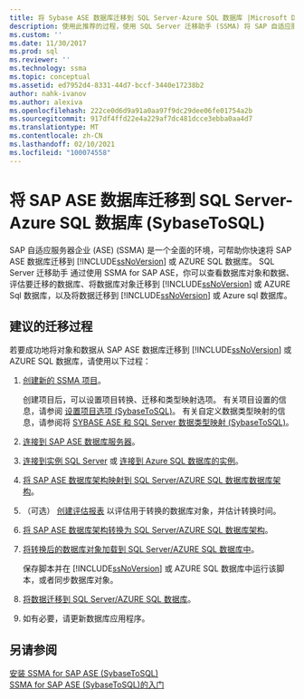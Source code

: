 ```yaml
---
title: 将 Sybase ASE 数据库迁移到 SQL Server-Azure SQL 数据库 |Microsoft Docs
description: 使用此推荐的过程，使用 SQL Server 迁移助手 (SSMA) 将 SAP 自适应服务器企业数据库迁移到 SQL Server 或 Azure SQL 数据库。
ms.custom: ''
ms.date: 11/30/2017
ms.prod: sql
ms.reviewer: ''
ms.technology: ssma
ms.topic: conceptual
ms.assetid: ed7952d4-8331-44d7-bccf-3440e17238b2
author: nahk-ivanov
ms.author: alexiva
ms.openlocfilehash: 222ce0d6d9a91a0aa97f9dc29dee06fe01754a2b
ms.sourcegitcommit: 917df4ffd22e4a229af7dc481dcce3ebba0aa4d7
ms.translationtype: MT
ms.contentlocale: zh-CN
ms.lasthandoff: 02/10/2021
ms.locfileid: "100074558"
---
```

# <a name="migrating-sap-ase-databases-to-sql-server---azure-sql-database-sybasetosql"></a>将 SAP ASE 数据库迁移到 SQL Server-Azure SQL 数据库 (SybaseToSQL) 
SAP 自适应服务器企业 (ASE)  (SSMA) 是一个全面的环境，可帮助你快速将 SAP ASE 数据库迁移到 [!INCLUDE[ssNoVersion](../../includes/ssnoversion-md.md)] 或 AZURE SQL 数据库。 SQL Server 迁移助手 通过使用 SSMA for SAP ASE，你可以查看数据库对象和数据、评估要迁移的数据库、将数据库对象迁移到 [!INCLUDE[ssNoVersion](../../includes/ssnoversion-md.md)] 或 AZURE Sql 数据库，以及将数据迁移到 [!INCLUDE[ssNoVersion](../../includes/ssnoversion-md.md)] 或 Azure sql 数据库。  
  
## <a name="recommended-migration-process"></a>建议的迁移过程  
若要成功地将对象和数据从 SAP ASE 数据库迁移到 [!INCLUDE[ssNoVersion](../../includes/ssnoversion-md.md)] 或 AZURE SQL 数据库，请使用以下过程：  
  
1.  [创建新的 SSMA 项目](working-with-ssma-projects-sybasetosql.md)。  
  
    创建项目后，可以设置项目转换、迁移和类型映射选项。 有关项目设置的信息，请参阅 [设置项目选项 &#40;SybaseToSQL&#41;](../../ssma/sybase/setting-project-options-sybasetosql.md)。 有关自定义数据类型映射的信息，请参阅将 [SYBASE ASE 和 SQL Server 数据类型映射 &#40;SybaseToSQL&#41;](../../ssma/sybase/mapping-sybase-ase-and-sql-server-data-types-sybasetosql.md)。  
  
2.  [连接到 SAP ASE 数据库服务器](connecting-to-sybase-ase-sybasetosql.md)。  
  
3.  [连接到实例 SQL Server](connecting-to-sql-server-sybasetosql.md) 或 [连接到 Azure SQL 数据库的实例](connecting-to-azure-sql-db-sybasetosql.md)。  
  
4.  [将 SAP ASE 数据库架构映射到 SQL Server/AZURE SQL 数据库数据库架构](./mapping-sybase-ase-schemas-to-sql-server-schemas-sybasetosql.md)。  
  
5.  （可选） [创建评估报表](assessing-sybase-ase-database-objects-for-conversion-sybasetosql.md) 以评估用于转换的数据库对象，并估计转换时间。  
  
6.  [将 SAP ASE 数据库架构转换为 SQL Server/AZURE SQL 数据库架构](./converting-sybase-ase-database-objects-sybasetosql.md)。  
  
7.  [将转换后的数据库对象加载到 SQL Server/AZURE SQL 数据库中](./loading-converted-database-objects-into-sql-server-sybasetosql.md)。  
  
    保存脚本并在 [!INCLUDE[ssNoVersion](../../includes/ssnoversion-md.md)] 或 AZURE SQL 数据库中运行该脚本，或者同步数据库对象。  
  
8.  [将数据迁移到 SQL Server/AZURE SQL 数据库](./migrating-sybase-ase-data-into-sql-server-azure-sql-db-sybasetosql.md)。  
  
9. 如有必要，请更新数据库应用程序。  
  
## <a name="see-also"></a>另请参阅  
[安装 SSMA for SAP ASE &#40;SybaseToSQL&#41;](../../ssma/sybase/installing-ssma-for-sybase-sybasetosql.md)  
[SSMA for SAP ASE &#40;SybaseToSQL&#41;的入门 ](../../ssma/sybase/getting-started-with-ssma-for-sybase-sybasetosql.md)  
